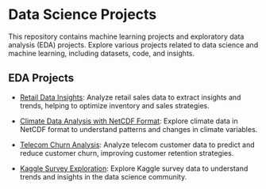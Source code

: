 # Data Science Projects

This repository contains machine learning projects and exploratory data analysis (EDA) projects. Explore various projects related to data science and machine learning, including datasets, code, and insights.

## EDA Projects

- [Retail Data Insights](https://github.com/magaramol/Data-Science-Projects/blob/main/Data%20Science%20Exploratory%20Data%20Analysis%20(EDA)%20Projects/Retail_Data_Insights.ipynb): Analyze retail sales data to extract insights and trends, helping to optimize inventory and sales strategies.

- [Climate Data Analysis with NetCDF Format](https://github.com/magaramol/Data-Science-Projects/blob/main/Data%20Science%20Exploratory%20Data%20Analysis%20(EDA)%20Projects/Climate_Data_Analysis.ipynb): Explore climate data in NetCDF format to understand patterns and changes in climate variables.

- [Telecom Churn Analysis](https://github.com/magaramol/Data-Science-Projects/blob/main/Data%20Science%20Exploratory%20Data%20Analysis%20(EDA)%20Projects/Telecom_Churn_Analysis.ipynb): Analyze telecom customer data to predict and reduce customer churn, improving customer retention strategies.

- [Kaggle Survey Exploration](https://github.com/magaramol/Data-Science-Projects/blob/main/Data%20Science%20Exploratory%20Data%20Analysis%20(EDA)%20Projects/Kaggle_Survey_Exploration.ipynb): Explore Kaggle survey data to understand trends and insights in the data science community.
